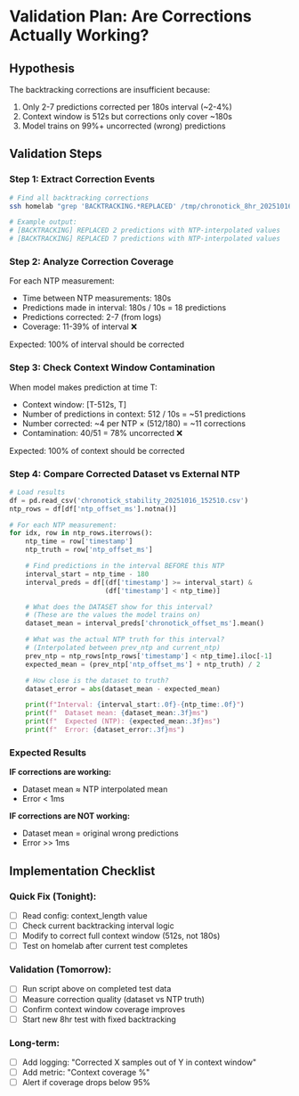 # Validation Plan: Are Corrections Actually Working?

## Hypothesis
The backtracking corrections are insufficient because:
1. Only 2-7 predictions corrected per 180s interval (~2-4%)
2. Context window is 512s but corrections only cover ~180s
3. Model trains on 99%+ uncorrected (wrong) predictions

## Validation Steps

### Step 1: Extract Correction Events
```bash
# Find all backtracking corrections
ssh homelab "grep 'BACKTRACKING.*REPLACED' /tmp/chronotick_8hr_20251016_152510.log" > corrections.log

# Example output:
# [BACKTRACKING] REPLACED 2 predictions with NTP-interpolated values
# [BACKTRACKING] REPLACED 7 predictions with NTP-interpolated values
```

### Step 2: Analyze Correction Coverage
For each NTP measurement:
- Time between NTP measurements: 180s
- Predictions made in interval: 180s / 10s = 18 predictions
- Predictions corrected: 2-7 (from logs)
- Coverage: 11-39% of interval ❌

Expected: 100% of interval should be corrected

### Step 3: Check Context Window Contamination
When model makes prediction at time T:
- Context window: [T-512s, T]
- Number of predictions in context: 512 / 10s = ~51 predictions
- Number corrected: ~4 per NTP × (512/180) = ~11 corrections
- Contamination: 40/51 = 78% uncorrected ❌

Expected: 100% of context should be corrected

### Step 4: Compare Corrected Dataset vs External NTP
```python
# Load results
df = pd.read_csv('chronotick_stability_20251016_152510.csv')
ntp_rows = df[df['ntp_offset_ms'].notna()]

# For each NTP measurement:
for idx, row in ntp_rows.iterrows():
    ntp_time = row['timestamp']
    ntp_truth = row['ntp_offset_ms']

    # Find predictions in the interval BEFORE this NTP
    interval_start = ntp_time - 180
    interval_preds = df[(df['timestamp'] >= interval_start) &
                        (df['timestamp'] < ntp_time)]

    # What does the DATASET show for this interval?
    # (These are the values the model trains on)
    dataset_mean = interval_preds['chronotick_offset_ms'].mean()

    # What was the actual NTP truth for this interval?
    # (Interpolated between prev_ntp and current_ntp)
    prev_ntp = ntp_rows[ntp_rows['timestamp'] < ntp_time].iloc[-1]
    expected_mean = (prev_ntp['ntp_offset_ms'] + ntp_truth) / 2

    # How close is the dataset to truth?
    dataset_error = abs(dataset_mean - expected_mean)

    print(f"Interval: {interval_start:.0f}-{ntp_time:.0f}")
    print(f"  Dataset mean: {dataset_mean:.3f}ms")
    print(f"  Expected (NTP): {expected_mean:.3f}ms")
    print(f"  Error: {dataset_error:.3f}ms")
```

### Expected Results

**IF corrections are working:**
- Dataset mean ≈ NTP interpolated mean
- Error < 1ms

**IF corrections are NOT working:**
- Dataset mean = original wrong predictions
- Error >> 1ms

## Implementation Checklist

### Quick Fix (Tonight):
- [ ] Read config: context_length value
- [ ] Check current backtracking interval logic
- [ ] Modify to correct full context window (512s, not 180s)
- [ ] Test on homelab after current test completes

### Validation (Tomorrow):
- [ ] Run script above on completed test data
- [ ] Measure correction quality (dataset vs NTP truth)
- [ ] Confirm context window coverage improves
- [ ] Start new 8hr test with fixed backtracking

### Long-term:
- [ ] Add logging: "Corrected X samples out of Y in context window"
- [ ] Add metric: "Context coverage %"
- [ ] Alert if coverage drops below 95%
